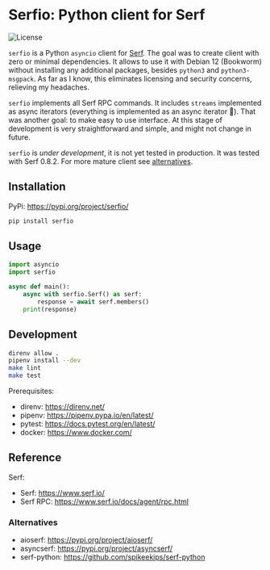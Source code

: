 # Serfio: Python client for Serf

![License](https://img.shields.io/badge/license-MIT-blue.svg)

`serfio` is a Python `asyncio` client for [Serf](https://www.serf.io/). The goal was to create client with zero or minimal dependencies. It allows to use it with Debian 12 (Bookworm) without installing any additional packages, besides `python3` and `python3-msgpack`. As far as I know, this eliminates licensing and security concerns, relieving my headaches.

`serfio` implements all Serf RPC commands. It includes `streams` implemented as async iterators (everything is implemented as an async iterator 🧐). That was another goal: to make easy to use interface. At this stage of development is very straightforward and simple, and might not change in future.

`serfio` is *under development*, it is not yet tested in production. It was tested with Serf 0.8.2. For more mature client see [alternatives](#alternatives).

## Installation

PyPi: https://pypi.org/project/serfio/

```bash
pip install serfio
```

## Usage

```python
import asyncio
import serfio

async def main():
    async with serfio.Serf() as serf:
        response = await serf.members()
    print(response)
```

## Development

```bash
direnv allow .
pipenv install --dev
make lint
make test
```

Prerequisites:
-  direnv: https://direnv.net/
-  pipenv: https://pipenv.pypa.io/en/latest/
-  pytest: https://docs.pytest.org/en/latest/
-  docker: https://www.docker.com/

## Reference

Serf:
-  Serf: https://www.serf.io/
-  Serf RPC: https://www.serf.io/docs/agent/rpc.html

### Alternatives

-  aioserf: https://pypi.org/project/aioserf/
-  asyncserf: https://pypi.org/project/asyncserf/
-  serf-python: https://github.com/spikeekips/serf-python
